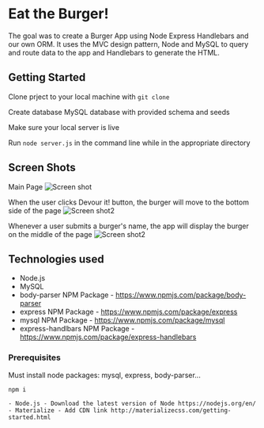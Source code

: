# Eat the Burger!

The goal was to create a Burger App using Node Express Handlebars and our own ORM. It uses the MVC design pattern, Node and MySQL to query and route data to the app and Handlebars to generate the HTML.

## Getting Started

Clone prject to your local machine with ```git clone```

Create database MySQL database with provided schema and seeds

Make sure your local server is live

Run ```node server.js``` in the command line while in the appropriate directory



## Screen Shots
Main Page
![Screen shot](public/assets/images/burger1.png)

When the user clicks Devour it! button, the burger will move to the bottom side of the page
![Screen shot2](public/assets/images/burger2.png)

Whenever a user submits a burger's name, the app will display the burger on the middle of the page 
![Screen shot2](public/assets/images/burger3.png)


## Technologies used

- Node.js
- MySQL
- body-parser NPM Package - https://www.npmjs.com/package/body-parser
- express NPM Package - https://www.npmjs.com/package/express
- mysql NPM Package - https://www.npmjs.com/package/mysql
- express-handlbars NPM Package - https://www.npmjs.com/package/express-handlebars


### Prerequisites

Must install node packages: mysql, express, body-parser...

```
npm i
```
```
- Node.js - Download the latest version of Node https://nodejs.org/en/
- Materialize - Add CDN link http://materializecss.com/getting-started.html
```



